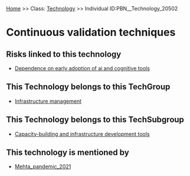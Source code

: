 [Home](https://github.com/mm80843/T3.5/blob/pages/index.md) >> Class: [Technology](https://github.com/mm80843/T3.5/tree/pages/docs/Technology/index.md) >> Individual ID:PBN__Technology_20502 

# __Continuous validation techniques__

## Risks linked to this technology

* [Dependence on early adoption of ai and cognitive tools](https://github.com/mm80843/T3.5/blob/pages/Risk/PBN__Risk_18184.md)

## This Technology belongs to this TechGroup

* [Infrastructure management](https://github.com/mm80843/T3.5/blob/pages/TechGroup/PBN__TechGroup_7.md)

## This Technology belongs to this TechSubgroup

* [Capacity-building and infrastructure development tools](https://github.com/mm80843/T3.5/blob/pages/TechSubgroup/PBN__TechSubgroup_22.md)

## This technology is mentioned by

* [Mehta_pandemic_2021](https://github.com/mm80843/T3.5/blob/pages/Article/PBN__Article_646.md)

